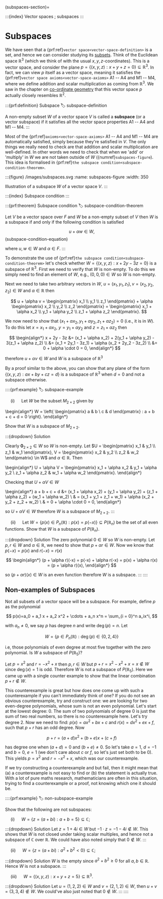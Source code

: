 (subspaces-section)=

:::{index} Vector spaces ; subspaces
:::

# Subspaces

We have seen that a {prf:ref}`vector space<vector-space-definition>` is a set, and hence we can consider studying its <a href="https://en.wikipedia.org/wiki/Subset" target="_blank">subsets</a>. Think of the Euclidean space $\mathbb{R}^3$ (which we think of with the usual $x,y,z$-coordinates). This is a vector space, and consider the plane $p = \{(x,y,z) : x + y + z = 0\} \subseteq \mathbb{R}^3$. In fact, we can view $p$ itself as a vector space, meaning it satisfies the {prf:ref}`vector space axioms<vector-space-axioms>` A1 -- A4 and M1 -- M4, where we define addition and scalar multiplication as coming from $\mathbb{R}^3$. We saw in the chapter on [co-ordinate geometry](coordinate-geometry-chapter) that this vector space $p$ actually closely resembles $\mathbb{R}^2$.

:::{prf:definition} Subspace
:label: subspace-definition

A non-empty subset $W$ of a vector space $V$ is called a **subspace** (or a vector subspace) if it satisfies all the vector space properties A1 -- A4 and M1 -- M4.
:::

Most of the {prf:ref}`axioms<vector-space-axioms>` A1 -- A4 and M1 -- M4 are automatically satisfied, simply because they're satisfied in $V$. The only things we really need to check are that addition and scalar multiplication are well-defined. In other words we need to check that when we 'add' or 'multiply' in $W$ we are not taken outside of $W$ ({numref}`subspaces-figure`). This idea is formalised in {prf:ref}`the subspace condition<subspace-condition-theorem>`.

:::{figure} /images/subspaces.svg
:name: subspaces-figure
:width: 350

Illustration of a subspace $W$ of a vector space $V$.
:::

:::{index} Subspace condition
:::

:::{prf:theorem} Subspace condition
:label: subspace-condition-theorem

Let $V$ be a vector space over $F$ and $W$ be a non-empty subset of $V$ then $W$ is a subspace if and only if the following condition is satisfied

$$ u + \alpha w \in W,$$(subspace-condition-equation)

where $u, w \in W$ and $\alpha \in F$.
:::

To demonstrate the use of {prf:ref}`the subspace condition<subspace-condition-theorem>` let's check whether $W = \{(x, y, z) : x + 2y - 3z = 0\}$ is a subspace of $\mathbb{R}^3$. First we need to verify that $W$ is non-empty. To do this we simply need to find an element of $W$, e.g., $(0, 0, 0) \in W$ so $W$ is non-empty.

Next we need to take two arbitrary vectors in $W$, $u = (x_1, y_1, z_1), v = (x_2, y_2, z_2) \in W$ and $\alpha \in \mathbb{R}$ then 

$$ u + \alpha v =
    \begin{pmatrix} x_1 \\ y_1 \\ z_1 \end{pmatrix} + \alpha 
    \begin{pmatrix} x_2 \\ y_2 \\ z_2 \end{pmatrix} 
    = \begin{pmatrix} x_1 + \alpha x_2 \\ y_1 + \alpha y_2 \\ z_1 + \alpha z_2 \end{pmatrix}. $$

We now need to show that $(x_1 + \alpha x_2, y_1 + \alpha y_2, z_1 + \alpha z_2) = 0$ (i.e., it is in $W$). To do this let $x = x_1 + \alpha x_2$, $y = y_1 + \alpha y_2$ and $z = z_1 + \alpha z_2$ then 

$$ \begin{align*}
    x + 2y - 3z &= (x_1 + \alpha x_2) + 2(y_1 + \alpha y_2) - 3(z_1 + \alpha z_2) \\
    &= (x_1 + 2y_1 - 3z_1) + \alpha (x_2 + 2y_2 - 3z_2) \\
    &= 0 + \alpha \cdot 0 = 0,
\end{align*} $$

therefore $u + \alpha v \in W$ and $W$ is a subspace of $\mathbb{R}^3$

By a proof similar to the above, you can show that any plane of the form $\{(x, y, z) : ax + by + cz = d\}$ is a subspace of $\mathbb{R}^3$ when $d=0$ and not a subspace otherwise.

::::{prf:example}
:label: subspace-example

&emsp; (i) &emsp; Let $W$ be the subset $M_{2\times 2}$ given by

\begin{align*}
    W = \left\{ \begin{pmatrix} a & b \\ c & d \end{pmatrix} : a + b + c + d = 0 \right\}.
\end{align*}

Show that $W$ is a subspace of $M_{2\times 2}$.

:::{dropdown} Solution

Clearly $\mathbf{0}_{2\times 2} \in W$ so $W$ is non-empty. Let $U = \begin{pmatrix} x_1 & y_1 \\ z_1 & w_1 \end{pmatrix}, V = \begin{pmatrix} x_2 & y_2 \\ z_2 & w_2 \end{pmatrix} \in W$ and $\alpha \in \mathbb{R}$. Then 

\begin{align*}
    U + \alpha V = 
    \begin{pmatrix} 
        x_1 + \alpha x_2 & y_1 + \alpha y_2 \\ 
        z_1 + \alpha z_2 & w_1 + \alpha w_2 \end{pmatrix}.
\end{align*}

Checking that $U + \alpha V \in W$

\begin{align*}
    a + b + c + d &= (x_1 + \alpha x_2) + (y_1 + \alpha y_2) + (z_1 + \alpha z_2) + (w_1 + \alpha w_2) \\ 
    & = (x_1 + y_1 + z_1 + w_1) + \alpha (x_2 + y_2 + z_2 + w_2) \\
    & = 0 + \alpha \cdot 0 = 0,
\end{align*}

so $U + \alpha V \in W$ therefore $W$ is a subspace of $M_{2\times 2}$.
:::

&emsp; (ii) &emsp; Let $W = \{ p(x) \in P_n(\mathbb{R}) : p(x) = p(-x)\} \subseteq P(\mathbb{R}_n)$ be the set of all even functions. Show that $W$ is a subspace of $P(\mathbb{R}_n)$.

:::{dropdown} Solution
The zero polynomial $0 \in W$ so $W$ is non-empty. Let $p, r \in W$ and $\alpha \in \mathbb{R}$, we need to show that $p + \alpha r \in W$. Now we know that $p(-x) = p(x)$ and $r(-x) = r(x)$

$$ \begin{align*}
    (p + \alpha r)(-x) = p(-x) + \alpha r(-x) = p(x) + \alpha r(x) = (p + \alpha r)(x),
\end{align*} $$

so $(p + \alpha r)(x) \in W$ is an even function therefore $W$ is a subspace.
:::
::::

## Non-examples of Subspaces

Not all subsets of a vector space will be a subspace. For example, define $p$ as the polynomial 

$$ p(x)=a_0 + a_1 x + a_2 x^2 + \cdots + a_n x^n = \sum_{i = 0}^n a_ix^i, $$

with $a_n\neq 0$, we say $p$ has degree $n$ and write $\operatorname{deg}(p)=n$. Let 

$$ W = \{p \in P_n(\mathbb{R}) : \operatorname{deg}(p) \in \{0,2,4\}\} $$

i.e, those polynomials of even degree at most five together with the zero polynomial. Is $W$ a subspace of $P(\mathbb{R}_5)$?

Let $p = x^2$ and $r = -x ^ 2 + x$ then $p, r \in W$ but $p + r = x^2 - x^2 + x = x \notin W$ since $\operatorname{deg}(x) = 1$ is odd. Therefore $W$ is not a subspace of $P(\mathbb{R}_5)$. Here we came up with a single counter example to show that the linear combination $p + r \notin W$. 

This counterexample is great but how does one come up with such a counterexample if you can't immediately think of one? If you do not see an obvious counterexample, try and construct one: we are looking for two even-degree polynomials, whose sum is not an even polynomial. Let's start at the lowest degree: $0$. The sum of two polynomials of degree $0$ is just the sum of two real numbers, so there is no counterexample here. Let's try degree $2$. Now we need to find: $p(x) = ax^2 + bx + c$ and $r(x) = dx^2 + ex + f$, such that $p+r$ has an odd degree. Now

$$ p+r = (a + d)x^2 + (b + e)x + (c + f) $$

has degree one when $(a + d) = 0$ and $(b + e) \neq 0$. So let's take $a = 1$, $d = -1$ and $b = 0$, $e = 1$ (we don't care about $c$ or $f$, so let's just set both to be 0). This yields $p = x^2$ and $r = -x^2 + x$, which was our counterexample.

If we try constructing a counterexample and but fail, then it might mean that (a) a counterexample is not easy to find or (b) the statement is actually true. With a lot of pure maths research, mathematicians are often in this situation, trying to find a counterexample or a proof, not knowing which one it should be.

::::{prf:example}
:label: non-subspace-example

Show that the following are not subspaces:

&emsp; (i) &emsp; $W = \{z = (a+bi) : a + b = 5\} \subseteq \mathbb{C}$;

:::{dropdown} Solution
Let $z = 1 + 4i \in W$ but $-1 \cdot z = -1 - 4i \notin W$. This shows that $W$ is not closed under taking scalar multiples, and hence not a subspace of $\mathbb{C}$ over $\mathbb{R}$. We could have also noted simply that $0\notin W$.
:::

&emsp; (ii) &emsp; $W = \{z = (a + bi) : a^2 + b^2 < 0\} \subseteq \mathbb{C}$;

:::{dropdown} Solution
$W$ is the empty since $a^2 + b^2 \geq 0$ for all $a, b \in \mathbb{R}$. Hence $W$ is not a subspace.
:::

&emsp; (iii) &emsp; $W = \{(x,y,z) : x + y + z = 5\} \subseteq{\mathbb{R}^3}$.

:::{dropdown} Solution
Let $u = (1, 2, 2) \in W$ and $v = (2, 1, 2) \in W$, then $u + v = (3, 3, 4) \notin W$. We could've also just noted that $0 \notin W$.
:::
::::
